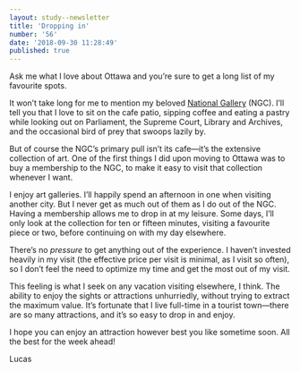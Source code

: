 ```yaml
---
layout: study--newsletter
title: 'Dropping in'
number: '56'
date: '2018-09-30 11:28:49'
published: true
---
```


Ask me what I love about Ottawa and you’re sure to get a long list of my favourite spots.

It won’t take long for me to mention my beloved [National Gallery](https://www.gallery.ca/) (NGC). I’ll tell you that I love to sit on the cafe patio, sipping coffee and eating a pastry while looking out on Parliament, the Supreme Court, Library and Archives, and the occasional bird of prey that swoops lazily by. 

But of course the NGC’s primary pull isn’t its cafe—it’s the extensive collection of art. One of the first things I did upon moving to Ottawa was to buy a membership to the NGC, to make it easy to visit that collection whenever I want.

I enjoy art galleries. I’ll happily spend an afternoon in one when visiting another city. But I never get as much out of them as I do out of the NGC. Having a membership allows me to drop in at my leisure. Some days, I’ll only look at the collection for ten or fifteen minutes, visiting a favourite piece or two, before continuing on with my day elsewhere.

There’s no *pressure* to get anything out of the experience. I haven’t invested heavily in my visit (the effective price per visit is minimal, as I visit so often), so I don’t feel the need to optimize my time and get the most out of my visit.

This feeling is what I seek on any vacation visiting elsewhere, I think. The ability to enjoy the sights or attractions unhurriedly, without trying to extract the maximum value. It’s fortunate that I live full-time in a tourist town—there are so many attractions, and it’s so easy to drop in and enjoy.

I hope you can enjoy an attraction however best you like sometime soon. All the best for the week ahead!

Lucas
